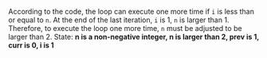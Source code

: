 According to the code, the loop can execute one more time if `i` is less than or equal to `n`. At the end of the last iteration, `i` is 1, `n` is larger than 1. Therefore, to execute the loop one more time, `n` must be adjusted to be larger than 2.
State: **n is a non-negative integer, n is larger than 2, prev is 1, curr is 0, i is 1**